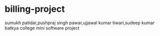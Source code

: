 # billing-project
sumukh patidar,pushpraj singh pawar,ujjawal kumar tiwari,sudeep kumar batkya college mini software project
